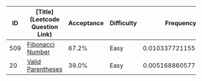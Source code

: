 |ID|[Title](Leetcode Question Link)|Acceptance|Difficulty|Frequency|
|----|-----|----|---|---|
|509|[Fibonacci Number]( https://leetcode.com/problems/fibonacci-number)|67.2%|Easy|0.010337721155330612|
|20|[Valid Parentheses]( https://leetcode.com/problems/valid-parentheses)|39.0%|Easy|0.005168860577665306|
